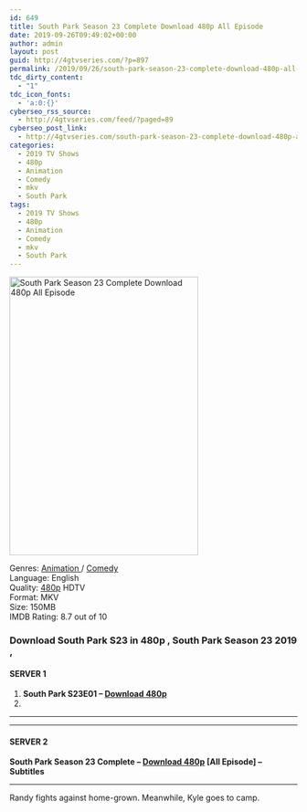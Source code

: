 ```yaml
---
id: 649
title: South Park Season 23 Complete Download 480p All Episode
date: 2019-09-26T09:49:02+00:00
author: admin
layout: post
guid: http://4gtvseries.com/?p=897
permalink: /2019/09/26/south-park-season-23-complete-download-480p-all-episode/
tdc_dirty_content:
  - "1"
tdc_icon_fonts:
  - 'a:0:{}'
cyberseo_rss_source:
  - http://4gtvseries.com/feed/?paged=89
cyberseo_post_link:
  - http://4gtvseries.com/south-park-season-23-complete-download-480p-all-episode/
categories:
  - 2019 TV Shows
  - 480p
  - Animation
  - Comedy
  - mkv
  - South Park
tags:
  - 2019 TV Shows
  - 480p
  - Animation
  - Comedy
  - mkv
  - South Park
---
```

<img loading="lazy" class="aligncenter" src="https://1.bp.blogspot.com/-6Xoa_yFqzAM/XYyJTFXy51I/AAAAAAAAAP0/0uWGqfdKAvs3kA9A19pByn3T6Reksj3NACK4BGAYYCw/s1600/South%2BPark%2BSeason%2B23.jpg" alt="South Park Season 23 Complete Download 480p All Episode" width="330" height="488" />

Genres:&nbsp;<a href="http://4gtvseries.com/tag/animation/" data-wpel-link="internal">Animation </a>/ <a href="http://4gtvseries.com/tag/comedy/" data-wpel-link="internal">Comedy</a>  
Language: English  
Quality:&nbsp;<a href="http://4gtvseries.com/tag/480p/" data-wpel-link="internal">480p</a>&nbsp;HDTV  
Format: MKV  
Size: 150MB  
IMDB Rating: 8.7 out of 10

### **Download South Park S23 in 480p , South Park Season 23 2019 ,&nbsp;**

#### <span><strong>SERVER 1</strong></span>

  1. **South Park S23E01 – <a href="http://slink.dl480p.xyz/IabjA" data-wpel-link="external" target="_blank" rel="nofollow external noopener noreferrer" class="wpel-icon-left"><i class="wpel-icon fa fa-download" aria-hidden="true"></i>Download 480p</a>**
  2. 

* * *

* * *

#### <span><strong>SERVER 2</strong></span>

**South Park Season 23 Complete – <a href="http://dl480p.xyz/661/" data-wpel-link="external" target="_blank" rel="nofollow external noopener noreferrer" class="wpel-icon-left"><i class="wpel-icon fa fa-download" aria-hidden="true"></i>Download 480p</a> [All Episode] – Subtitles**

* * *

Randy fights against home-grown. Meanwhile, Kyle goes to camp.

<div align="center">
</div>